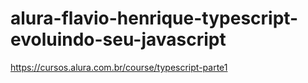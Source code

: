 # alura-flavio-henrique-typescript-evoluindo-seu-javascript
https://cursos.alura.com.br/course/typescript-parte1
